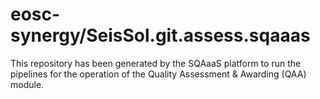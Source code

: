 <!--
SPDX-FileCopyrightText: Copyright contributors to the Software Quality Assurance as a Service (SQAaaS) project <sqaaas@ibergrid.eu>

SPDX-License-Identifier: GPL-3.0-only
-->

# eosc-synergy/SeisSol.git.assess.sqaaas
This repository has been generated by the SQAaaS platform to run the pipelines
for the operation of the
Quality Assessment & Awarding (QAA)
module.